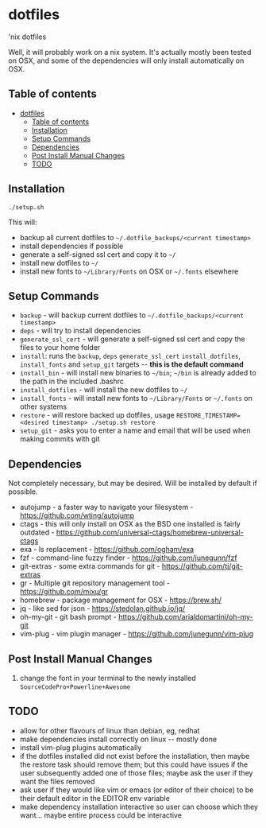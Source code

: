 dotfiles
========

'nix dotfiles

Well, it will probably work on a nix system.  It's actually mostly been tested on OSX, and some of the dependencies will only install automatically on OSX.

Table of contents
-----------------

- [dotfiles](#dotfiles)
  - [Table of contents](#table-of-contents)
  - [Installation](#installation)
  - [Setup Commands](#setup-commands)
  - [Dependencies](#dependencies)
  - [Post Install Manual Changes](#post-install-manual-changes)
  - [TODO](#todo)

<a name="installation"></a>
Installation
------------

```./setup.sh```

This will:
- backup all current dotfiles to `~/.dotfile_backups/<current timestamp>`
- install dependencies if possible
- generate a self-signed ssl cert and copy it to `~/`
- install new dotfiles to `~/`
- install new fonts to `~/Library/Fonts` on OSX or `~/.fonts` elsewhere

<a name="commands"></a>
Setup Commands
--------------

- `backup` - will backup current dotfiles to `~/.dotfile_backups/<current timestamp>`
- `deps` - will try to install dependencies
- `generate_ssl_cert` - will generate a self-signed ssl cert and copy the files to your home folder
- `install`: runs the `backup`, `deps` `generate_ssl_cert` `install_dotfiles`, `install_fonts` and `setup_git` targets -- **this is the default command**
- `install_bin` - will install new binaries to `~/bin`; `~/bin` is already added to the path in the included .bashrc
- `install_dotfiles` - will install the new dotfiles to `~/`
- `install_fonts` - will install new fonts to `~/Library/Fonts` or `~/.fonts` on other systems
- `restore` - will restore backed up dotfiles, usage `RESTORE_TIMESTAMP=<desired timestamp> ./setup.sh restore`
- `setup_git` - asks you to enter a name and email that will be used when making commits with git

<a name="dependencies"></a>
Dependencies
------------

Not completely necessary, but may be desired.  Will be installed by default if possible.

- autojump - a faster way to navigate your filesystem - https://github.com/wting/autojump
- ctags - this will only install on OSX as the BSD one installed is fairly outdated - https://github.com/universal-ctags/homebrew-universal-ctags
- exa - ls replacement - https://github.com/ogham/exa
- fzf - command-line fuzzy finder - https://github.com/junegunn/fzf
- git-extras - some extra commands for git - https://github.com/tj/git-extras
- gr - Multiple git repository management tool - https://github.com/mixu/gr
- homebrew - package management for OSX - https://brew.sh/
- jq - like sed for json - https://stedolan.github.io/jq/
- oh-my-git - git bash prompt - https://github.com/arialdomartini/oh-my-git
- vim-plug - vim plugin manager - https://github.com/junegunn/vim-plug

<a name="manual_changes"></a>
Post Install Manual Changes
---------------------------

1. change the font in your terminal to the newly installed `SourceCodePro+Powerline+Awesome`

<a name="todo"></a>
TODO
----

- allow for other flavours of linux than debian, eg, redhat
- make dependencies install correctly on linux -- mostly done
- install vim-plug plugins automatically
- if the dotfiles installed did not exist before the installation, then maybe the restore task should remove them; but this could have issues if the user subsequently added one of those files; maybe ask the user if they want the files removed
- ask user if they would like vim or emacs (or editor of their choice) to be their default editor in the EDITOR env variable
- make dependency installation interactive so user can choose which they want... maybe entire process could be interactive
